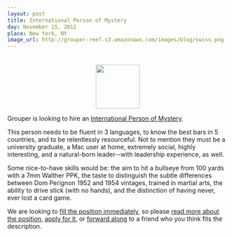 ```yaml
---
layout: post
title: International Person of Mystery
day: November 15, 2012
place: New York, NY
image_url: http://grouper-reef.s3.amazonaws.com/images/blog/swiss.png
---
```


<div style="text-align: center; padding-top: 20px;"><img src="http://grouper-reef.s3.amazonaws.com/images/blog/swiss.png" height='100' /></div>

Grouper is looking to hire an [International Person of Mystery](https://www.joingrouper.com/mystery). 

This person needs to be fluent in 3 languages, to know the best bars in 5 countries, and to be relentlessly resourceful. Not to mention they must be a university graduate, a Mac user at home, extremely social, highly interesting, and a natural-born leader--with leadership experience, as well. 

Some nice-to-have skills would be: the aim to hit a bullseye from 100 yards with a 7mm Walther PPK, the taste to distinguish the subtle differences between Dom Perignon 1952 and 1954 vintages, trained in martial arts, the ability to drive stick (with no hands), and the distinction of having never, ever lost a card game.

We are looking to [fill the position immediately](https://www.joingrouper.com/mystery), so please [read more about the position](https://www.joingrouper.com/mystery), [apply for it](https://www.joingrouper.com/jobs), or [forward along](https://www.joingrouper.com/mystery) to a friend who you think fits the description.